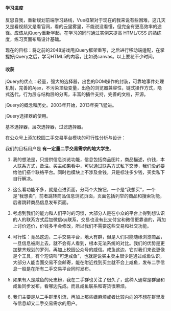 #### 学习进度

反思自我，重新规划前端学习路线，Vue框架对于现在的我来说有些困难，这几天又是看视频又是看官网，看的云里雾里，不能说没看懂，但完全有更高效率的途径。应该从jQuery重新学起，在学习的同时通过实例来提高 HTML/CSS 的熟练度，练习页面布局设计基础。

现在的目标：将之前的2048游戏用jQuery框架重写，之后进行移动端适配，在掌握好jQuery之后，学习HTML5的内容，比如说canvas。以上要花不少时间。


#### 收获

jQuery的优点：轻量，强大的选择器，出色的DOM操作的封装，可靠地事件处理机制，完善的Ajax，不污染顶级变量，出色的浏览器兼容性，链式操作方式，隐式迭代，行为层与结构层的分离，丰富的插件支持，完善的文档，开源。

jQuery的概念和历史。2003年开始，2013年突飞猛进。

jQuery选择器的使用。

基本选择器，层次选择器，过滤选择器。

在公众号上添加校园二手交易平台模块的可行性分析与设计：

我们的目标用户是 **有一定量二手交易需求的地大学生**。

1. 我的想法是，只提供信息浏览功能，信息包括商品图片，商品描述，价钱，本人联系方式，备注。买主如果看中，可以通过联系方式私下交涉，我们没必要给他们搭个联络平台。同时也模块上不涉及金钱，只是标注多少钱，买卖私下自行解决。
2. 这么看功能不多，就是点进页面，分两个大按钮，一个是“我想买”，一个是“我想卖”，前者跳转商品信息浏览页面，页面包括列举的商品和搜索功能，后者跳转商品信息发布页面。
3. 考虑到我们的能力和人们平时的习惯，大部分人是在小众的平台上得到想认识的人的联系方式后加微信qq联系，交易也没有比支付宝和微信更靠谱的，再加上讨价还价，价钱多半会修改，所以我们不需要这些交易和社交功能。
4. 可行性：竞品这边，二手交易平台，地大有群，但是人们只能随缘浏览商品，一旦信息被刷上去，就不会有人看到，根本无法系统的对比。我们的优势是更加整齐规划的罗列，再加上校园公众号的威信。咸鱼这边，它对我们来说更像是个工具，有个短语叫“可走咸鱼”，也就是说买主卖主很少是通过咸鱼认识，大部分人能当面交易不会邮寄，能在附近找到买主就不会上咸鱼，发布二手信息一般是在所有二手交易平台同时发布。

5. 如果有人是咸鱼的死忠粉，我在二手群也关注了很久了，这种人通常是群里和咸鱼同步发布，看哪边先成。而且咸鱼联系和寄货很麻烦。

6. 我们主要是从二手群里引流，再加上那些嫌麻烦或者比较内向的不想在群里发布信息却又二手交易需求的用户。
